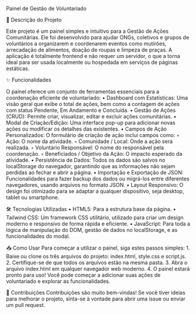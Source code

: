 Painel de Gestão de Voluntariado

🚀 Descrição do Projeto 

Este projeto é um painel simples e intuitivo para a Gestão de Ações Comunitárias. Ele foi desenvolvido para ajudar ONGs, coletivos e grupos de voluntários a organizarem e coordenarem eventos como mutirões, arrecadação de alimentos, doação de roupas e limpeza de praças.
A aplicação é totalmente frontend e não requer um servidor, o que a torna ideal para ser usada localmente ou hospedada em serviços de páginas estáticas.

✨ Funcionalidades

O painel oferece um conjunto de ferramentas essenciais para a coordenação eficiente de voluntariado:
    • Dashboard com Estatísticas: Uma visão geral que exibe o total de ações, bem como a contagem de ações com status Pendente, Em Andamento e Concluída.
    • Gestão de Ações (CRUD): Permite criar, visualizar, editar e excluir ações comunitárias.
    • Modal de Criação/Edição: Uma interface pop-up para adicionar novas ações ou modificar os detalhes das existentes.
    • Campos de Ação Personalizados: O formulário de criação de ação inclui campos como:
        ◦ Ação: O nome da atividade.
        ◦ Comunidade / Local: Onde a ação será realizada.
        ◦ Voluntário Responsável: O nome do responsável pela coordenação.
        ◦ Beneficiados / Objetivo da Ação: O impacto esperado da atividade.
    • Persistência de Dados: Todos os dados são salvos no localStorage do navegador, garantindo que as informações não sejam perdidas ao fechar e abrir a página.
    • Importação e Exportação de JSON: Funcionalidades para fazer backup dos dados ou migrá-los entre diferentes navegadores, usando arquivos no formato JSON.
    • Layout Responsivo: O design foi otimizado para se adaptar a qualquer dispositivo, seja desktop, tablet ou smartphone.
    
🛠️ Tecnologias Utilizadas
    • HTML5: Para a estrutura base da página.
    • Tailwind CSS: Um framework CSS utilitário, utilizado para criar um design moderno e responsivo de forma rápida e eficiente.
    • JavaScript: Para toda a lógica de manipulação do DOM, gestão de dados no localStorage, e as funcionalidades do modal.
    
📥 Como Usar
Para começar a utilizar o painel, siga estes passos simples:
    1. Baixe ou clone os três arquivos do projeto: index.html, style.css e script.js.
    2. Certifique-se de que todos os arquivos estão na mesma pasta.
    3. Abra o arquivo index.html em qualquer navegador web moderno.
    4. O painel estará pronto para uso! Você pode começar a adicionar suas ações de voluntariado e explorar as funcionalidades.
    
🤝 Contribuições
Contribuições são muito bem-vindas! Se você tiver ideias para melhorar o projeto, sinta-se à vontade para abrir uma issue ou enviar um pull request.
